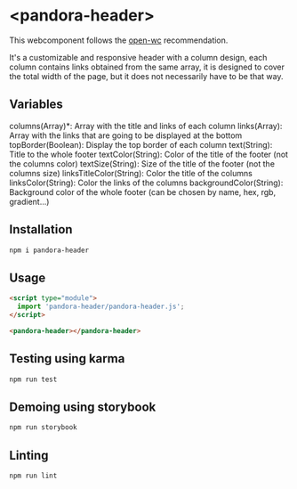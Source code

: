 # \<pandora-header>

This webcomponent follows the [open-wc](https://github.com/open-wc/open-wc) recommendation.

It's a customizable and responsive header with a column design, each column contains links obtained from the same array, it is designed to cover the total width of the page, but it does not necessarily have to be that way.

## Variables
  columns(Array)*: Array with the title and links of each column
  links(Array): Array with the links that are going to be displayed at the bottom
  topBorder(Boolean): Display the top border of each column
  text(String): Title to the whole footer
  textColor(String): Color of the title of the footer (not the columns color)
  textSize(String): Size of the title of the footer (not the columns size)
  linksTitleColor(String): Color the title of the columns
  linksColor(String): Color the links of the columns
  backgroundColor(String): Background color of the whole footer (can be chosen by name, hex, rgb, gradient...)

## Installation
```bash
npm i pandora-header
```

## Usage
```html
<script type="module">
  import 'pandora-header/pandora-header.js';
</script>

<pandora-header></pandora-header>
```

## Testing using karma
```bash
npm run test
```

## Demoing using storybook
```bash
npm run storybook
```

## Linting
```bash
npm run lint
```
